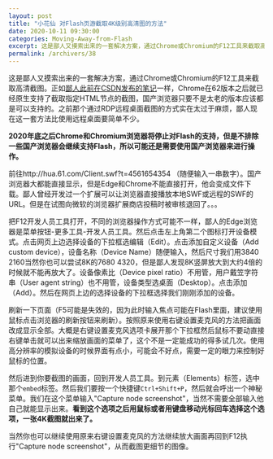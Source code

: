 ```yaml
---
layout: post
title: "小花仙 对Flash页游截取4K级别高清图的方法"
date: 2020-10-11 09:30:00
categories: Moving-Away-from-Flash
excerpt: 这是鄙人又摸索出来的一套解决方案，通过Chrome或Chromium的F12工具来截取高清截图。正如[鄙人此前在CSDN发布的笔记](https://blog.csdn.net/qq_35977139/article/details/108988838)一样，Chrome在62版本之后就已经原生支持了截取指定HTML节点的截图，国产浏览器只要不是太老的版本应该都是可以支持的。之前那个通过RDP远程桌面截图的方式实在太过于麻烦，鄙人现在这一套方法比使用远程桌面要简单不少。
permalink: /archivers/38
---
```


这是鄙人又摸索出来的一套解决方案，通过Chrome或Chromium的F12工具来截取高清截图。正如[鄙人此前在CSDN发布的笔记](https://blog.csdn.net/qq_35977139/article/details/108988838)一样，Chrome在62版本之后就已经原生支持了截取指定HTML节点的截图，国产浏览器只要不是太老的版本应该都是可以支持的。之前那个通过RDP远程桌面截图的方式实在太过于麻烦，鄙人现在这一套方法比使用远程桌面要简单不少。

**2020年底之后Chrome和Chromium浏览器将停止对Flash的支持，但是不排除一些国产浏览器会继续支持Flash，所以可能还是需要使用国产浏览器来进行操作。**

前往http://hua.61.com/Client.swf?t=4561654354 （随便输入一串数字）。国产浏览器大都能直接显示，但是Edge和Chrome不能直接打开，他会变成文件下载。鄙人曾经开发过一个扩展可以让浏览器直接播放本地SWF或远程的SWF的URL。但是在试图向微软的浏览器扩展商店投稿时被审核退回了。。。

把F12开发人员工具打开，不同的浏览器操作方式可能不一样，鄙人的Edge浏览器是菜单按钮-更多工具-开发人员工具。然后点击左上角第二个图标打开设备模式。点击网页上边选择设备的下拉框选编辑（Edit）。点击添加自定义设备（Add custom device），设备名称（Device Name）随便输入，然后尺寸我们用3840 2160当然你也可以尝试8K的7680 4320，但是鄙人发现8K竖屏放大到大约4倍的时候就不能再放大了。设备像素比（Device pixel ratio）不用管，用户戴笠字符串（User agent string）也不用管，设备类型选桌面（Desktop）。点击添加（Add）。然后在网页上边的选择设备的下拉框选择我们刚刚添加的设备。

刷新一下页面（F5可能是失效的，因为此时输入焦点可能在Flash里面，建议使用鼠标点击浏览器的刷新按钮来刷新）。按照原来使用右键设置麦克风的方法把画面改成显示全部。大概是右键设置麦克风选项卡展开那个下拉框然后鼠标不要动直接右键单击就可以出来缩放画面的菜单了，这个不是一定能成功的得多试几次。使用高分辨率的模拟设备的时候界面有点小，可能会不好点，需要一定的眼力来控制好鼠标的位置。

然后进到你要截图的画面，回到开发人员工具。到元素（Elements）标签，选中那个```embed```标签。然后我们要按一个快捷键```Ctrl+Shift+P```，然后就会呼出一个神秘菜单。我们在这个菜单输入"Capture node screenshot"，当然不需要全部输入他自己就能显示出来。**看到这个选项之后用鼠标或者用键盘移动光标回车选择这个选项，一张4K截图就出来了。**

当然你也可以继续使用原来右键设置麦克风的方法继续放大画面再回到F12执行"Capture node screenshot"，从而截图更细节的图像。

